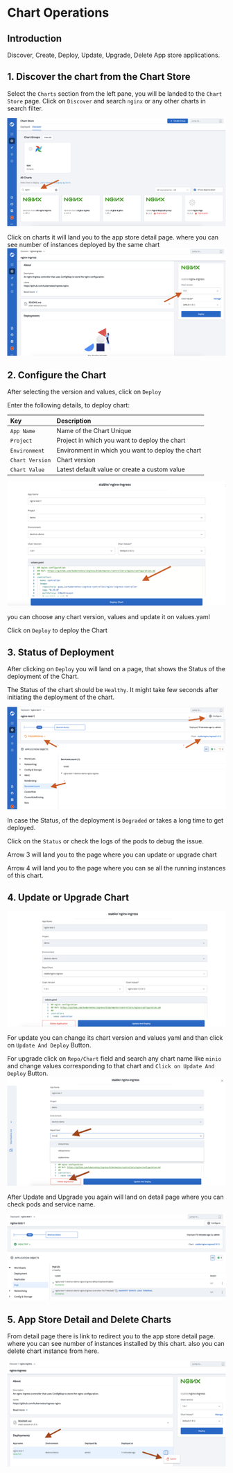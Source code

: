 # Chart Operations 

## Introduction

Discover, Create, Deploy, Update, Upgrade, Delete App store applications.


## 1. Discover the chart from the Chart Store

Select the `Charts` section from the left pane, you will be landed to the `Chart Store` page. 
Click on `Discover` and search `nginx` or any other charts in search filter.

![](../../.gitbook/assets/charts-1.png)

Click on charts it will land you to the app store detail page. where you can see number of instances deployed by the same chart
![](../../.gitbook/assets/charts-2.png)

## 2. Configure the Chart

After selecting the version and values, click on `Deploy`

Enter the following details, to deploy chart:

| Key | Description |
| :--- | :--- |
| `App Name` | Name of the Chart Unique|
| `Project` |  Project in which you want to deploy the chart |
| `Environment` | Environment in which you want to deploy the chart |
| `Chart Version` | Chart version |
| `Chart Value` | Latest default value or create a custom value |

![](../../.gitbook/assets/charts-3.png)

you can choose any chart version, values and update it on values.yaml

Click on `Deploy` to deploy the Chart

## 3. Status of Deployment 

After clicking on `Deploy` you will land on a page, that shows the Status of the deployment of the Chart.

The Status of the chart should be `Healthy`. It might take few seconds after initiating the deployment of the chart.

![](../../.gitbook/assets/charts-4.png)

In case the Status, of the deployment is `Degraded` or takes a long time to get deployed.

Click on the `Status` or check the logs of the pods to debug the issue.

Arrow 3 will land you to the page where you can update or upgrade chart

Arrow 4 will land you to the page where you can se all the running instances of this chart.

## 4. Update or Upgrade Chart

![](../../.gitbook/assets/charts-6.png)

For update you can change its chart version and values yaml and than click on `Update And Deploy` Button.

For upgrade click on `Repo/Chart` field and search any chart name like `minio` and change values corresponding to that chart and `Click on Update And Deploy` Button.
![](../../.gitbook/assets/charts-5.png)


After Update and Upgrade you again will land on detail page where you can check pods and service name.

![](../../.gitbook/assets/charts-7.png)

## 5. App Store Detail and Delete Charts

From detail page there is link to redirect you to the app store detail page. where you can see number of instances installed by this chart. 
also you can delete chart instance from here.

![](../../.gitbook/assets/charts-8.png)
